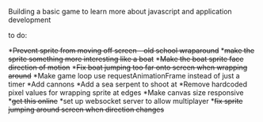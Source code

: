Building a basic game to learn more about javascript and application development

to do:

*~~Prevent sprite from moving off screen - old school wraparound~~
*~~make the sprite something more interesting like a boat~~
*~~Make the boat sprite face direction of motion~~
*~~Fix boat jumping too far onto screen when wrapping around~~
*Make game loop use requestAnimationFrame instead of just a timer
*Add cannons
*Add a sea serpent to shoot at
*Remove hardcoded pixel values for wrapping sprite at edges
*Make canvas size responsive
*~~get this online~~
*set up websocket server to allow multiplayer
*~~fix sprite jumping around screen when direction changes~~
